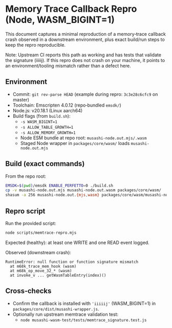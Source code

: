 # Memory Trace Callback Repro (Node, WASM_BIGINT=1)

This document captures a minimal reproduction of a memory‑trace callback crash observed in a downstream environment, plus exact build/run steps to keep the repro reproducible.

Note: Upstream CI reports this path as working and has tests that validate the signature (iiiiij). If this repro does not crash on your machine, it points to an environment/tooling mismatch rather than a defect here.

## Environment

- Commit: `git rev-parse HEAD` (example during repro: `3c3e28c6cfc9` on master)
- Toolchain: Emscripten 4.0.12 (repo‑bundled `emsdk/`)
- Node.js: v20.18.1 (Linux aarch64)
- Build flags (from `build.sh`):
  - `-s WASM_BIGINT=1`
  - `-s ALLOW_TABLE_GROWTH=1`
  - `-s ALLOW_MEMORY_GROWTH=1`
  - Node ESM bundle at repo root: `musashi-node.out.mjs/.wasm`
  - Staged Node wrapper in `packages/core/wasm/` loads `musashi-node.out.mjs`

## Build (exact commands)

From the repo root:

```bash
EMSDK=$(pwd)/emsdk ENABLE_PERFETTO=0 ./build.sh
cp -v musashi-node.out.mjs musashi-node.out.wasm packages/core/wasm/
shasum -a 256 musashi-node.out.{mjs,wasm} packages/core/wasm/musashi-node.out.{mjs,wasm}
```

## Repro script

Run the provided script:

```bash
node scripts/memtrace-repro.mjs
```

Expected (healthy): at least one WRITE and one READ event logged.

Observed (downstream crash):

```
RuntimeError: null function or function signature mismatch
  at m68k_trace_mem_hook (wasm)
  at m68k_op_move_32_* (wasm)
  at invoke_v ... getWasmTableEntry(index)()
```

## Cross‑checks

- Confirm the callback is installed with `'iiiiij'` (WASM_BIGINT=1) in `packages/core/dist/musashi-wrapper.js`.
- Optionally run upstream memtrace validation test:
  - `node musashi-wasm-test/tests/memtrace_signature.test.js`

